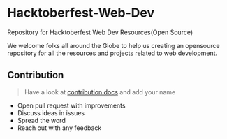 # Hacktoberfest-Web-Dev
Repository for Hacktoberfest Web Dev Resources(Open Source)

We welcome folks all around the Globe to help us creating an opensource repository for all the resources and projects related to web development.










## Contribution

> Have a look at [contribution docs](./CONTRIBUTING.md) and add your name

- Open pull request with improvements
- Discuss ideas in issues
- Spread the word
- Reach out with any feedback 
